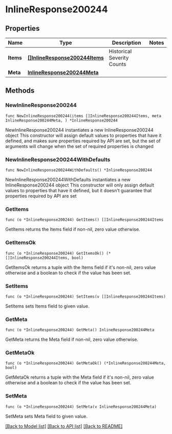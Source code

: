 # InlineResponse200244

## Properties

Name | Type | Description | Notes
------------ | ------------- | ------------- | -------------
**Items** | [**[]InlineResponse200244Items**](InlineResponse200244Items.md) | Historical Severity Counts | 
**Meta** | [**InlineResponse200244Meta**](InlineResponse200244Meta.md) |  | 

## Methods

### NewInlineResponse200244

`func NewInlineResponse200244(items []InlineResponse200244Items, meta InlineResponse200244Meta, ) *InlineResponse200244`

NewInlineResponse200244 instantiates a new InlineResponse200244 object
This constructor will assign default values to properties that have it defined,
and makes sure properties required by API are set, but the set of arguments
will change when the set of required properties is changed

### NewInlineResponse200244WithDefaults

`func NewInlineResponse200244WithDefaults() *InlineResponse200244`

NewInlineResponse200244WithDefaults instantiates a new InlineResponse200244 object
This constructor will only assign default values to properties that have it defined,
but it doesn't guarantee that properties required by API are set

### GetItems

`func (o *InlineResponse200244) GetItems() []InlineResponse200244Items`

GetItems returns the Items field if non-nil, zero value otherwise.

### GetItemsOk

`func (o *InlineResponse200244) GetItemsOk() (*[]InlineResponse200244Items, bool)`

GetItemsOk returns a tuple with the Items field if it's non-nil, zero value otherwise
and a boolean to check if the value has been set.

### SetItems

`func (o *InlineResponse200244) SetItems(v []InlineResponse200244Items)`

SetItems sets Items field to given value.


### GetMeta

`func (o *InlineResponse200244) GetMeta() InlineResponse200244Meta`

GetMeta returns the Meta field if non-nil, zero value otherwise.

### GetMetaOk

`func (o *InlineResponse200244) GetMetaOk() (*InlineResponse200244Meta, bool)`

GetMetaOk returns a tuple with the Meta field if it's non-nil, zero value otherwise
and a boolean to check if the value has been set.

### SetMeta

`func (o *InlineResponse200244) SetMeta(v InlineResponse200244Meta)`

SetMeta sets Meta field to given value.



[[Back to Model list]](../README.md#documentation-for-models) [[Back to API list]](../README.md#documentation-for-api-endpoints) [[Back to README]](../README.md)


